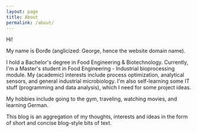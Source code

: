```yaml
---
layout: page
title: About
permalink: /about/
---
```


Hi! 

My name is Đorđe (anglicized: George, hence the website domain name).

I hold a Bachelor's degree in Food Engineering & Biotechnology. Currently, I'm a Master's student in Food Engineering - Industrial bioprocessing module. My (academic) interests include process optimization, analytical sensors, and general industrial microbiology. I'm also self-learning some IT stuff (programming and data analysis), which I need for some project ideas.

My hobbies include going to the gym, traveling, watching movies, and learning German.

This blog is an aggregation of my thoughts, interests and ideas in the form of short and concise blog-style bits of text.
